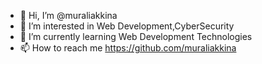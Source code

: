 - 👋 Hi, I’m @muraliakkina
- 👀 I’m interested in Web Development,CyberSecurity
- 🌱 I’m currently learning Web Development Technologies
- 📫 How to reach me https://github.com/muraliakkina

<!---
muraliakkina/muraliakkina is a ✨ special ✨ repository because its `README.md` (this file) appears on your GitHub profile.
You can click the Preview link to take a look at your changes.
--->
